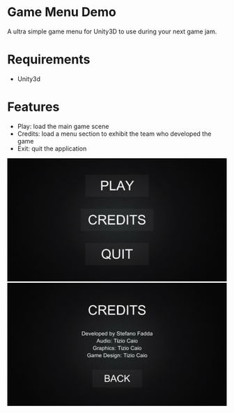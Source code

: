 # Game Menu Demo
A ultra simple game menu for Unity3D to use during your next game jam.

# Requirements
 - Unity3d

# Features
 - Play: load the main game scene 
 - Credits: load a menu section to exhibit the team who developed the game
 - Exit: quit the application
 
 ![Screenshot](https://github.com/StefanoF/game-menu-demo/blob/master/screenshot.png)
 ![Credits](https://github.com/StefanoF/game-menu-demo/blob/master/screenshot_credits.png)
